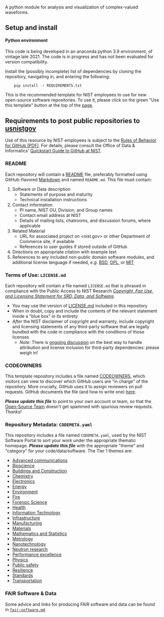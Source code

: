 A python module for analysis and visualization of complex-valued waveforms.

## Setup and install
#### Python environment
This code is being developed in an anaconda python 3.9 environment, of vintage late 2021. The code is in progress and has not been evaluated for version compatibility.

Install the (possibly incomplete) list of dependencies by cloning the repository, navigating in, and entering the following:

```sh
    pip install -r REQUIREMENTS.txt
```

This is the recommended template for NIST employees to use for new
open-source software repositories. To use it, please click on the
green "Use this template" button at the top of the [page][gh-rep].

## Requirements to post public repositories to [usnistgov][gh-nst]

Use of this resource by NIST employees is subject to the
[Rules of Behavior for GitHub (PDF)][gh-rob]. For details, please
consult the Office of Data & Informatics'
[Quickstart Guide to GitHub at NIST][gh-odi].

### README

Each repository will contain a [README][wk-rdm] file, preferably
formatted using GitHub-flavored [Markdown][gh-mdn] and named
`README.md`. This file must contain:

1. Software or Data description
   - Statements of purpose and maturity
   - Technical installation instructions
1. Contact information
   - PI name, NIST OU, Division, and Group names
   - Contact email address at NIST
   - Details of mailing lists, chatrooms, and discussion forums,
     where applicable
1. Related Material
   - URL for associated project on <nist.gov> or other Department of
     Commerce site, if available
   - References to user guides if stored outside of GitHub
1. Directions on appropriate citation with example text
1. References to any included non-public domain software modules, and
   additional license language if needed, *e.g.* [BSD][li-bsd],
   [GPL][li-gpl], or [MIT][li-mit]

### Terms of Use: `LICENSE.md`

Each repository will contain a file named `LICENSE.md` that is
phrased in compliance with the Public Access to NIST Research
[*Copyright, Fair Use, and Licensing Statement for SRD, Data, and
Software*][nist-open].

- You may use the version of [LICENSE.md](LICENSE.md) included in
  this repository
- When in doubt, copy and include the contents of the relevant
  statement inside a "blue box" in its entirety
- *After* the NIST disclaimer of copyright and warranty, include
  copyright and licensing statements of any third-party software that
  are legally bundled with the code in compliance with the conditions
  of those licenses
  - *Note:* There is [ongoing discussion](gh-tpl) on the best way to
    handle attribution and license inclusion for third-party
    dependencies: please weigh in!

### CODEOWNERS

This template repository includes a file named [CODEOWNERS](CODEOWNERS),
which visitors can view to discover which GitHub users are "in charge"
of the repository.
More crucially, GitHub uses it to assign reviewers on pull requests.
GitHub documents the file (and how to write one) [here][gh-cdo].

***Please update this file*** to point to your own account or team,
so that the [Open-Source Team][gh-ost] doesn't get spammed with
spurious review requests. *Thanks!*

### Repository Metadata: `CODEMETA.yaml`

This repository includes a file named `CODEMETA.yaml`, used by the NIST
Software Portal to sort your work under the appropriate thematic
homepage. ***Please update this file*** with the appropriate "theme" and
"category" for your code/data/software. The Tier 1 themes are:

- [Advanced communications](https://www.nist.gov/advanced-communications)
- [Bioscience](https://www.nist.gov/bioscience)
- [Buildings and Construction](https://www.nist.gov/buildings-construction)
- [Chemistry](https://www.nist.gov/chemistry)
- [Electronics](https://www.nist.gov/electronics)
- [Energy](https://www.nist.gov/energy)
- [Environment](https://www.nist.gov/environment)
- [Fire](https://www.nist.gov/fire)
- [Forensic Science](https://www.nist.gov/forensic-science)
- [Health](https://www.nist.gov/health)
- [Information Technology](https://www.nist.gov/information-technology)
- [Infrastructure](https://www.nist.gov/infrastructure)
- [Manufacturing](https://www.nist.gov/manufacturing)
- [Materials](https://www.nist.gov/materials)
- [Mathematics and Statistics](https://www.nist.gov/mathematics-statistics)
- [Metrology](https://www.nist.gov/metrology)
- [Nanotechnology](https://www.nist.gov/nanotechnology)
- [Neutron research](https://www.nist.gov/neutron-research)
- [Performance excellence](https://www.nist.gov/performance-excellence)
- [Physics](https://www.nist.gov/physics)
- [Public safety](https://www.nist.gov/public-safety)
- [Resilience](https://www.nist.gov/resilience)
- [Standards](https://www.nist.gov/standards)
- [Transportation](https://www.nist.gov/transportation)

### FAIR Software & Data

Some advice and links for producing FAIR software and data can be
found in [`fair-software.md`](fair-software.md).

<!-- References -->

[gh-cdo]: https://docs.github.com/en/repositories/managing-your-repositorys-settings-and-features/customizing-your-repository/about-code-owners
[gh-mdn]: https://github.github.com/gfm/
[gh-nst]: https://github.com/usnistgov
[gh-odi]: https://odiwiki.nist.gov/ODI/GitHub.html
[gh-ost]: https://github.com/orgs/usnistgov/teams/opensource-team
[gh-rob]: https://odiwiki.nist.gov/pub/ODI/GitHub/GHROB.pdf
[gh-rep]: https://github.com/usnistgov/opensource-repo/
[gh-tpl]: https://github.com/usnistgov/carpentries-development/discussions/3
[li-bsd]: https://opensource.org/licenses/bsd-license
[li-gpl]: https://opensource.org/licenses/gpl-license
[li-mit]: https://opensource.org/licenses/mit-license
[nist-open]: https://www.nist.gov/open/copyright-fair-use-and-licensing-statements-srd-data-software-and-technical-series-publications
[wk-rdm]: https://en.wikipedia.org/wiki/README
